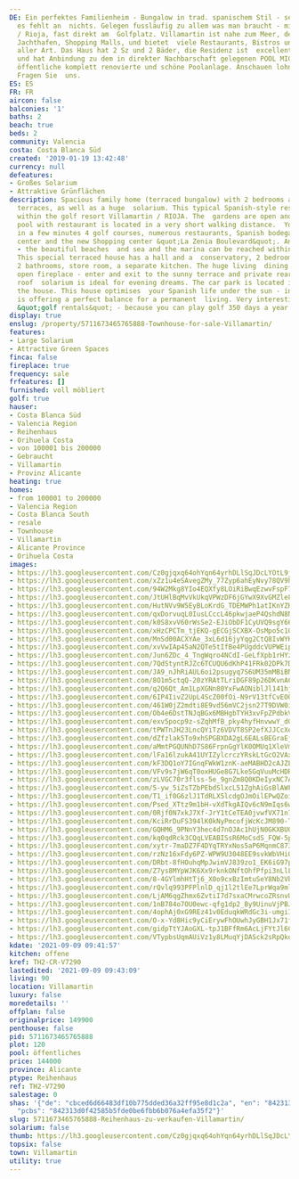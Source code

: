 ```yaml
---
DE: Ein perfektes Familienheim - Bungalow in trad. spanischem Stil - sehr gut eingerichtet,
  es fehlt an  nichts. Gelegen fussläufig zu allem was man braucht - mitten in Villamartin
  / Rioja, fast direkt am  Golfplatz. Villamartin ist nahe zum Meer, den Sandstränden,
  Jachthafen, Shopping Malls, und bietet  viele Restaurants, Bistros und Geschäfte
  aller Art. Das Haus hat 2 Sz und 2 Bäder, die Residenz ist  excellent gepflegt,
  und hat Anbindung zu dem in direkter Nachbarschaft gelegenen POOL MICAELA -  eine
  öffentliche komplett renovierte und schöne Poolanlage. Anschauen lohnt sich sehr.
  Fragen Sie  uns.
ES: ES
FR: FR
aircon: false
balconies: '1'
baths: 2
beach: true
beds: 2
community: Valencia
costa: Costa Blanca Süd
created: '2019-01-19 13:42:48'
currency: null
defeatures:
- Großes Solarium
- Attraktive Grünflächen
description: Spacious family home (terraced bungalow) with 2 bedrooms and several
  terraces, as well as a huge  solarium. This typical Spanish-style residence is located
  within the golf resort Villamartin / RIOJA. The  gardens are open and a lovely public
  pool with restaurant is located in a very short walking distance.  You can reach
  in a few minutes 4 golf courses, numerous restaurants, Spanish bodegas, the clubhouse,  fitness
  center and the new Shopping center &quot;La Zenia Boulevard&quot;. And before all
  - the beautiful beaches  and sea and the marina can be reached within 5 minutes.
  This special terraced house has a hall and a  conservatory, 2 bedrooms with terraces,
  2 bathrooms, store room, a separate kitchen. The huge living  dining comes with
  open fireplace - enter and exit to the sunny terrace and private rear garden. A
  roof  solarium is ideal for evening dreams. The car park is located in front of
  the house. This house optimises  your Spanish life under the sun - in and outside
  is offering a perfect balance for a permanent  living. Very interesting also for
  &quot;golf rentals&quot; - because you can play golf 350 days a year. Have a look.
display: true
enslug: /property/5711673465765888-Townhouse-for-sale-Villamartin/
features:
- Large Solarium
- Attractive Green Spaces
finca: false
fireplace: true
frequency: sale
frfeatures: []
furnished: voll möbliert
golf: true
hauser:
- Costa Blanca Süd
- Valencia Region
- Reihenhaus
- Orihuela Costa
- von 100001 bis 200000
- Gebraucht
- Villamartin
- Provinz Alicante
heating: true
homes:
- from 100001 to 200000
- Valencia Region
- Costa Blanca South
- resale
- Townhouse
- Villamartin
- Alicante Province
- Orihuela Costa
images:
- https://lh3.googleusercontent.com/Cz0gjqxq64ohYqn64yrhDLlSqJDcLYOtL9jP36TFooehaphx4wDeJiCjdjLpTG6sHiAMH-yu-Tdo4d9889emF_3MSe1bsTwylT8=w640-rj-e30-l100
- https://lh3.googleusercontent.com/xZz1u4eSAvegZMy_77Zyp6ahEyNvy78QV9hEUB6_2unZQfcMaAX5eRUqoXAGqa5f_yIxlbopBMWQKAO_F9z4gsSFDEPcLvVIWA=w640-rj-e30-l100
- https://lh3.googleusercontent.com/94W2Mkg8YIo4EQXfy8LOiRiBwqEzwvFspF7j6s3y81_ocskjtk7YzrU-0Y6vfkPV-fK4YFVDJykrcTCr3eR27rAzXlXR-DsWbsU=w640-rj-e30-l100
- https://lh3.googleusercontent.com/JtUHlBqMvVkUkqVPWzDF6jGYwX9XvGMZle8PAg6ECBQD4j28OJp2fcuLa2pwPbWcJI03pYIQ49fSP_rJCOhr3IZ34fYRHaH7=w640-rj-e30-l100
- https://lh3.googleusercontent.com/HutNVv9W5EyBLoKrdG_TDEMWPh1atIKnYZH4OfjVH5oqwqJbHoNXVSfvTXW2ku5-tEje6pNRX_RNMKwIwu32Ytn43fwEpOw_jA=w640-rj-e30-l100
- https://lh3.googleusercontent.com/qxDorvuqL0IusLCccL46pkwjaeP4QshdN8NMf1rSioYNDmjph0YPHbUKMcumg21hYAXlVnlCfNNThlGRycFUoKIXP0as2WWJZg=w640-rj-e30-l100
- https://lh3.googleusercontent.com/k0S8xvV60rWsSe2-EJiObDF1CyUVQ9sgY66B1j8Z5V0-F0oTgcfR6mct2IlwfpkIEo6pIecuxCvraJs5pRVbE2MWASNCMLVK_RI=w640-rj-e30-l100
- https://lh3.googleusercontent.com/xHzCPCTm_tjEKQ-gECGjSCXBX-OsMpo5c10nLFDApaR2NJE_EBiTeVABLzici-wJhzcyp0si5156rDWZ658s8CezLJ0i3oc17Q=w640-rj-e30-l100
- https://lh3.googleusercontent.com/MnSd00ACXYAe_3xL6d16jyYqg2CtQ8IvWYK0BYwJvuLiM88BnP7jAlmhh-9B-kzXc_uXvAxRAD-KqYuxgrf9PGWl8semb6PJ92c=w640-rj-e30-l100
- https://lh3.googleusercontent.com/xvVwIAp45aN2QTe5tIfBe4PUgddcVUPWEipgqVURbXMSJ9ZqRxUPKnKmO3AuecFvXJEJxU_lSBkER9FHDlpyRkI1nZfk16NE=w640-rj-e30-l100
- https://lh3.googleusercontent.com/Jun6ZDc_4_TngWqro4NCdI-GeLfXpb1rHYzpdekGv6Ve4j84x_dB2363XQkc1dsV8rvG2fDRexhmnehxKAfRZ-nHEtqk0oOSW_w=w640-rj-e30-l100
- https://lh3.googleusercontent.com/7QdStyntRJZc6TCUQU6dKhP41FRk02DPk7D6cg66lY8KYe6Qp_qWTswBPL_RiDPf5LAeLRjo4SP2DQ97gbBEI6QQCcHqCW93qQ=w640-rj-e30-l100
- https://lh3.googleusercontent.com/JA9_nJhRiAUL6oi2psugyq7S6UM35mMBiBN6U8DYtFJuHWmNUCnsGFswI96r6Rhanm9YNUsAFXY5MIrpDV5htaDv1Eld-Ji3Og=w640-rj-e30-l100
- https://lh3.googleusercontent.com/8O1m5ctqQ-20zYRAtTLriDGF89p26DKvnACX_itWlSu4pr3vvZ8NNhEfUE_4bTKo-9KhfoPa_n4BVMvJZUMu8uAoX37zSYHYTtI=w640-rj-e30-l100
- https://lh3.googleusercontent.com/q2Q6Qt_Am1LpXGNn80YxFwAONiblJl141hjFScl_Iq35D3WAhNDg-BRWklRF4Z8AeCmiMPHpP4GtmFmNOl_88gdyh0xk2mmTGA=w640-rj-e30-l100
- https://lh3.googleusercontent.com/6IP4IivZ2UpL4ScZ00fOi-N9rV13tfCvEOQZfXbdBoCEEVHjzO9l_jKpdOUkxYGbg43Qt8atTTiFXK9MXdXbNhpdZkXNxJ5bOQ=w640-rj-e30-l100
- https://lh3.googleusercontent.com/461W0jZ2mdti8E9vd56mVC2jsn27T9DVW0iPfA21cipzDpCN8RzKJtDFcgqZB5VeTAAkSVV14ot1du7DjPN7Ka4K0tzHskWj=w640-rj-e30-l100
- https://lh3.googleusercontent.com/Ob4e6DstTNJqBGx6MBHgbTYH3xvFpZPdbkVinhDBA8CjoJzG83IgagYXalFhOwlw7cHWYsarg8gTKfSRKfVOMmP_JhdFTM3sXzY=w640-rj-e30-l100
- https://lh3.googleusercontent.com/exv5pocp9z-sZqhMfB_pky4hyfHnvwwY_dGB7xQGQ9u11ZbvLU68QYaF07JTrDRC3LD8zktfMHxFs9kOAamSelPo_6MsWeic6w=w640-rj-e30-l100
- https://lh3.googleusercontent.com/tPWTnJH23LncQYiTz6VDVT8SP2efXJJCcXesrEMJ4WFVRvpbTHLP2g8VaW_VUpOxDChkGeYk9tRboerermvy0zYIUwLb-4jHug=w640-rj-e30-l100
- https://lh3.googleusercontent.com/dZfzlak5To9xhSPGBXDA2gL6EALsBEGraEjTg2uea69QdCV0GN1RKVqmLVMZRsw9Kvkpr00a3P1CZz0Jbstmf4DyxDVKZOERtEI=w640-rj-e30-l100
- https://lh3.googleusercontent.com/aMmtPGQUNhD7S86FrpnGgYlK0OMUq1XleVm5eB4n1KdWsWCF3oqFHMREjNJdcUz5fqWsXu_l8XkuyRVUjwBC_Ch9PqfXSFYsPQ=w640-rj-e30-l100
- https://lh3.googleusercontent.com/lFa16lzukA41UYIZylcrczYRskLtGcO2VAxzXKBivoHK3e1f6WsYSpaBmba7RwqTueoysnSA-Qr_8FxLCqbqNpg-uV14lFc8=w640-rj-e30-l100
- https://lh3.googleusercontent.com/kF3DQ1oY7IGnqFWkW1znK-aeMABHD2cAJZL8GH9b39PWgnR4MAlYZINFFJHFK0Pwmi3uEvrjHfmivLjaw6WdvFKNjGKgYzKHhRQ=w640-rj-e30-l100
- https://lh3.googleusercontent.com/VFv9s7jW6qT0oxHUGe8G7Lke5GqVuuMcHDRKANKEvO3_NAknH150DNiM_EZope2ZQBgZt7JBEdS17mDHZL1UlxPUkACzB7wH=w640-rj-e30-l100
- https://lh3.googleusercontent.com/zLVGC70r3flss-5e_9gnZm8Q0KDeIyxNC7AdTYzOCG35DVuqADYUv7jVCyRIbNB-q0ybA9tPzeH_jMEYdq-Pkj205_BLHNywMQ=w640-rj-e30-l100
- https://lh3.googleusercontent.com/5-yw_5iZsTZbPEbdSlxcL51ZghAiGsBlAWFkpoRTCsUJMFJcalfeLEIl-M4yWDpaZe4OauVr2KXZokXl-X2tcJ-gOFT4R4RjYw=w640-rj-e30-l100
- https://lh3.googleusercontent.com/T1_if0G6zlJ1TdRLX5lcdgOJmOilEPwQZoil33TpOlfGBGvpWqEXtgdSkd5zuQC2gMXWaYQBHmohf5dsQ03iXiXGnn0xiVrsyQ=w640-rj-e30-l100
- https://lh3.googleusercontent.com/Psed_XTtz9m1bH-vXdTkgAIQv6cN9mIqs6weXtdOVBYSNiAFFUFwRBG1X0yQthoWREIZa-dH8OslG6gKS0_SytgvkVr4Y_AQf9E=w640-rj-e30-l100
- https://lh3.googleusercontent.com/0Rjf0N7xkJ7Xf-JrY1tCeTEA0jvwfVX71n79q2L25NqAQ07-7mz6SNwkOtLGm08aMMIIfjn_9co40kD8CGit_SZOJQmnAHRflA=w640-rj-e30-l100
- https://lh3.googleusercontent.com/KciRrDuFS394lK0kNyPmcofjWcKcJM890-TdtxiA80BvpkJKmDZs_Bx6Er7pxsTV-fiFM6rJoNXxVFu7l9EHi8IGl6rXXKfj5A=w640-rj-e30-l100
- https://lh3.googleusercontent.com/GQHM6_9PNnY3hec4d7nOJAc1hUjN0GKXBUQSGz_bXS3bEpCyFhXAAsDMQnUircLDb26eUO7J3626nkGqpBNzW3Jo1jYL5MH6L3s=w640-rj-e30-l100
- https://lh3.googleusercontent.com/kq0qdRck3CQqLVEABISsR6MoCsdS_FQW-5piWXHPVRv8L52lPE6lh49w0XbXn159Uf7krqdaS20fzK3S5de2Y2d4Yf3_iFmn=w640-rj-e30-l100
- https://lh3.googleusercontent.com/xytr-7maDZ7F4DYqTRYxNos5aP6MqnmC873XC0joZry4PTMaJ4huskI5ZJqjmXDv7ROGARV8qWUU5qSvMmm8p-1ux2XQ0ef1=w640-rj-e30-l100
- https://lh3.googleusercontent.com/rzNz16xFdy6PZ-WPW9U3048EE9svkWbVHiGdXk47qY7OjZXy7d3DsJ2nd-kHfOaCtg9aAYBd8c1MsM7PX8wv1yxVBgct_ybx5g=w640-rj-e30-l100
- https://lh3.googleusercontent.com/DRbt-8fHOuhqMpJwimVJ839zo1_EK6iG97pg-TJ8lFPnt2aEe1jiXNUCnjwGPB0HmMAhJW5MIIr1B5ABkPy9N3T2t2r1D_to=w640-rj-e30-l100
- https://lh3.googleusercontent.com/Z7ys8MYpWJK6Xx9rknkONftOhfPfpi3nLlL5Du-iWSSLid6Qg47mRvAtKQ1STzCnxUJe-NPb-sRPwStyyRl8hu9RfFPJnoLVDg=w640-rj-e30-l100
- https://lh3.googleusercontent.com/8-4GYlmhHtTj6_X0o9cxBzImtuSeY8Nb2VboMVg0zFrhxpQqls3PAg4WOMc02fAGrhTBqg-XzDhaoDfqwIDnjR8HmTZmR3zYRFo=w640-rj-e30-l100
- https://lh3.googleusercontent.com/rQvlq993PFPlnlD_qj1l2tlEe7LprWqa9mlbbAtphNodtjfDUdUxCWKDoTYxFHUSuHiizIDPKFm-OeaJvAYjUoJUdBNOn-UZmA=w640-rj-e30-l100
- https://lh3.googleusercontent.com/LjAM6qgZhmx6ZvtiI7d7sxaCMrwcoZRsnvUtV4K57GNOaxCH2T4sJg6oanleX4echdv1GPvUben9tm7Qolt_UtzCcIzLquH7=w640-rj-e30-l100
- https://lh3.googleusercontent.com/1nB784o7OU0ewc-qfg1dp2_By9UinuVjPBJQxg_ilbD3p0Ni7p3CNlOCJwsMouolm1j07SLLHYQtzmBK2FCR6o0JWxo2i_nPdJE=w640-rj-e30-l100
- https://lh3.googleusercontent.com/4ophAj0xG9REz41v0EduqkWRdGc3i-umgiIrnjFUIucCccC9zCzUla2GkzO4kpGCuRd-mvjehiUU8npRa6wQhUbFQHmLW_vL=w640-rj-e30-l100
- https://lh3.googleusercontent.com/O-x-Yd8Hic9yCiErywFhOUwhJyGBH1Jx71fptTRxodliE9uGNnfKgdSNw4J2shIjTGSr_iqCXEObgVVPg_7URfBLgOUoXffdLw=w640-rj-e30-l100
- https://lh3.googleusercontent.com/gidpTtYJAoGXL-tpJ1BFfRm6AcLjFYtJl6CqqrYI9kF9rJeEPzK3sKHK-KyQf8RBva7lnL_CKEEPxr-vUjyoiK3HTM_QemA4=w640-rj-e30-l100
- https://lh3.googleusercontent.com/VTypbsUqmAUiVz1y8LMuqYjDASck2sRpQko6hxUin_qobnLmCesLvqWOI2cqKsfJlpq7ktjJwO-KVvWywz8rQy6LPN_Q9Z9aSg=w640-rj-e30-l100
kdate: '2021-09-09 09:41:57'
kitchen: offene
kref: TH2-CR-V7290
lastedited: '2021-09-09 09:43:09'
living: 90
location: Villamartin
luxury: false
moredetails: ''
offplan: false
originalprice: 149900
penthouse: false
pid: 5711673465765888
plot: 120
pool: öffentliches
price: 144000
province: Alicante
ptype: Reihenhaus
ref: TH2-V7290
salestage: 0
shas: '{"de": "cbced6d66483df10b775dded36a32ff95e8d1c2a", "en": "842313d0f42585b5fde0be6fbb6b076a4efa35f2",
  "pcbs": "842313d0f42585b5fde0be6fbb6b076a4efa35f2"}'
slug: 5711673465765888-Reihenhaus-zu-verkaufen-Villamartin/
solarium: false
thumb: https://lh3.googleusercontent.com/Cz0gjqxq64ohYqn64yrhDLlSqJDcLYOtL9jP36TFooehaphx4wDeJiCjdjLpTG6sHiAMH-yu-Tdo4d9889emF_3MSe1bsTwylT8=w400-h240-n-rj-e30-l100
topsix: false
town: Villamartin
utility: true
---
```

